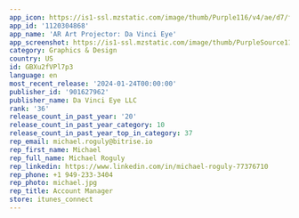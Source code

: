```yaml
---
app_icon: https://is1-ssl.mzstatic.com/image/thumb/Purple116/v4/ae/d7/f1/aed7f112-a5b8-20e3-19d0-3f171fb7c11b/AppIcon-0-0-1x_U007emarketing-0-10-0-85-220.png/1024x1024bb.png
app_id: '1120304868'
app_name: 'AR Art Projector: Da Vinci Eye'
app_screenshot: https://is1-ssl.mzstatic.com/image/thumb/PurpleSource116/v4/9d/61/02/9d610210-f831-ddd7-0394-faadc8eb50a3/6f7e7bff-de9c-4319-b1bc-52b6f90d6ca1_iPhone_13_U002c_12_Pro_Max__U2013_1.png/1284x2778bb.png
category: Graphics & Design
country: US
id: GBXu2fVPl7p3
language: en
most_recent_release: '2024-01-24T00:00:00'
publisher_id: '901627962'
publisher_name: Da Vinci Eye LLC
rank: '36'
release_count_in_past_year: '20'
release_count_in_past_year_category: 10
release_count_in_past_year_top_in_category: 37
rep_email: michael.roguly@bitrise.io
rep_first_name: Michael
rep_full_name: Michael Roguly
rep_linkedin: https://www.linkedin.com/in/michael-roguly-77376710
rep_phone: +1 949-233-3404
rep_photo: michael.jpg
rep_title: Account Manager
store: itunes_connect
---
```

